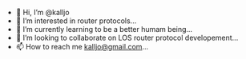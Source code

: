 - 👋 Hi, I’m @kalljo
- 👀 I’m interested in router protocols...
- 🌱 I’m currently learning to be a better humam being...
- 💞️ I’m looking to collaborate on LOS router protocol developement...
- 📫 How to reach me kalljo@gmail.com...

<!---
kalljo/kalljo is a ✨ special ✨ repository because its `README.md` (this file) appears on your GitHub profile.
You can click the Preview link to take a look at your changes.
--->
